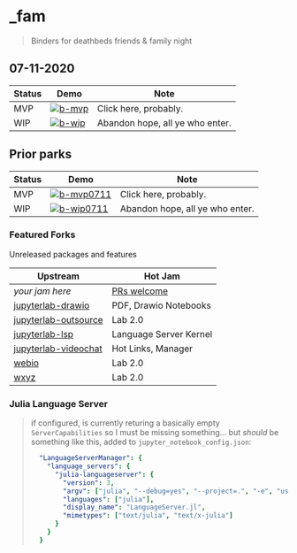 # _fam

> Binders for deathbeds friends & family night

## 07-11-2020

| Status | Demo              | Note                                         |
|--------|------------------ |----------------------------------------------|
| MVP    | [![b-mvp][]][mvp] | Click here, probably.                        |
| WIP    | [![b-wip][]][wip] | Abandon hope, all ye who enter.              |

## Prior parks

| Status | Demo              | Note                                         |
|--------|------------------ |----------------------------------------------|
| MVP    | [![b-mvp0711][]][mvp0711] | Click here, probably.                        |
| WIP    | [![b-wip0711][]][wip0711] | Abandon hope, all ye who enter.              |

[wip]: https://mybinder.org/v2/gh/deathbeds/_fam/07-25-2020?urlpath=lab/tree/README.md
[b-wip]: https://img.shields.io/badge/DEATHBEDS-07--25--2020%CE%B2-000?style=for-the-badge&logo=Jupyter&logoColor=fff&color=000

[mvp]: https://mybinder.org/v2/gh/deathbeds/_fam/4802ec0?urlpath=lab/tree/README.md
[b-mvp]: https://img.shields.io/badge/DEATHBEDS-07--25--2020%CE%B2-000?style=for-the-badge&logo=Jupyter&logoColor=fff&color=000

[wip0711]: https://mybinder.org/v2/gh/deathbeds/_fam/07-11-2020?urlpath=lab/tree/README.md
[b-wip0711]: https://img.shields.io/badge/DEATHBEDS-07--11--2020%CE%B2-000?style=for-the-badge&logo=Jupyter&logoColor=fff&color=000

[mvp0711]: https://mybinder.org/v2/gh/deathbeds/_fam/4802ec0?urlpath=lab/tree/README.md
[b-mvp0711]: https://img.shields.io/badge/DEATHBEDS-07--11--2020-fff?style=for-the-badge&logo=Jupyter&logoColor=000&color=f37626

### Featured Forks

Unreleased packages and features

| Upstream                  | Hot Jam                |
|---------------------------|------------------------|
| _your jam here_           | [PRs welcome][]        |
| [jupyterlab-drawio][]     | PDF, Drawio Notebooks  |
| [jupyterlab-outsource][]  | Lab 2.0                |
| [jupyterlab-lsp][]        | Language Server Kernel |
| [jupyterlab-videochat][]  | Hot Links, Manager     |
| [webio][]                 | Lab 2.0                |
| [wxyz][]                  | Lab 2.0                |

[jupyter-videochat]: https://github.com/yuvipanda/jupyter-videochat
[jupyterlab-drawio]: https://github.com/QuantStack/jupyterlab-drawio
[jupyterlab-outsource]: https://github.com/deathbeds/jupyterlab-outsource
[jupyterlab-lsp]: https://github.com/krassowski/jupyterlab-lsp
[jupyterlab-videochat]: https://github.com/yuvipanda/jupyter-videochat
[jupyterlab-debugger]: https://github.com/jupyterlab/debugger
[PRs welcome]: https://github.com/deathbeds/_fam/pulls
[webio]: https://github.com/JuliaGizmos/WebIO.jl
[wxyz]: https://github.com/deathbeds/wxyz

### Julia Language Server

> if configured, is currently returing a basically empty `ServerCapabilities`
> so I must be missing something... but _should_ be something like this,
> added to `jupyter_notebook_config.json`:
>  ```yaml
>    "LanguageServerManager": {
>      "language_servers": {
>        "julia-languageserver": {
>          "version": 3,
>          "argv": ["julia", "--debug=yes", "--project=.", "-e", "using LanguageServer, LanguageServer.SymbolServer; runserver()", "."],
>          "languages": ["julia"],
>          "display_name": "LanguageServer.jl",
>          "mimetypes": ["text/julia", "text/x-julia"]
>        }
>      }
>    }
>  ```
